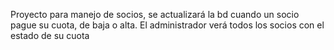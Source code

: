 Proyecto para manejo de socios, se actualizará la bd cuando un socio pague su cuota,  de baja o alta. El administrador verá todos los socios con el estado de su cuota 